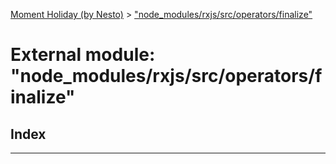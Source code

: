 [Moment Holiday (by Nesto)](../README.md) > ["node_modules/rxjs/src/operators/finalize"](../modules/_node_modules_rxjs_src_operators_finalize_.md)

# External module: "node_modules/rxjs/src/operators/finalize"

## Index

---

